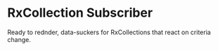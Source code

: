 # RxCollection Subscriber

Ready to rednder, data-suckers for RxCollections that react on criteria change.
